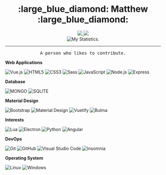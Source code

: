 <h1 align=center>:large_blue_diamond: Matthew :large_blue_diamond:</h1>

<div align="center">
  <a href="https://instagram.com/m4theusdev">
      <img src="https://img.shields.io/badge/-@m4theusdev-00D1B2?style=flat-square&logo=instagram&logoColor=white&link=https://instagram.com/m4theusdev">
  </a>

  <a href="mailto:matheeusdev@gmail.com">
      <img src="https://img.shields.io/badge/-matheeusdev@gmail.com-00D1B2?style=flat-square&logo=Gmail&logoColor=white&link=mailto:matheeusdev@gmail.com">
  </a>

  <br>

  <img src="https://github-readme-stats.vercel.app/api?username=matheuuus&count_private=true&custom_title=Matthew's%20Github%20Stats&show_icons=true&theme=dracula" alt="My Statistics." />
</div>
<hr>

<p align="center">
    <samp>
         A person who likes to contribute.
    </samp>
</p>

**Web Applications**

![Vue.js](https://img.shields.io/badge/-Vue.js-4FC08D?style=for-the-badge&logo=vue.js&logoColor=white)
![HTML5](https://img.shields.io/badge/-HTML5-E34F26?style=for-the-badge&logo=HTML5&logoColor=white)
![CSS3](https://img.shields.io/badge/-CSS3-1572B6?style=for-the-badge&logo=CSS3&logoColor=white)
![Sass](https://img.shields.io/badge/-Sass-CC6699?style=for-the-badge&logo=sass&logoColor=white)
![JavaScript](https://img.shields.io/badge/-JavaScript-F7DF1E?style=for-the-badge&logo=javascript&logoColor=000000)
![Node.js](https://img.shields.io/badge/-Node.js-339933?style=for-the-badge&logo=node.js&logoColor=white)
![Express](https://img.shields.io/badge/-Express-000000?style=for-the-badge&logo=express)

**Database**

![MONGO](https://img.shields.io/badge/-mongo%20db-47A248?style=for-the-badge&logo=mongodb&logoColor=white)
![SQLITE](https://img.shields.io/badge/-Sqlite3-003B57?style=for-the-badge&logo=sqlite)

**Material Design**

![Bootstrap](https://img.shields.io/badge/-Bootstrap-7952B3?style=for-the-badge&logo=bootstrap&logoColor=white)
![Material Design](https://img.shields.io/badge/-Material%20Design-757575?style=for-the-badge&logo=material%20design&logoColor=white)
![Vuetify](https://img.shields.io/badge/-Vuetify-1867C0?style=for-the-badge&logo=vuetify&logoColor=white)
![Bulma](https://img.shields.io/badge/-Bulma-00D1B2?style=for-the-badge&logo=bulma&logoColor=white)


**Interests**

![Lua](https://img.shields.io/badge/-Lua-2C2D72?style=for-the-badge&logo=lua&logoColor=white)
![Electron](https://img.shields.io/badge/-electron-47848F?style=for-the-badge&logo=electron&logoColor=white)
![Python](https://img.shields.io/badge/-python-3776AB?style=for-the-badge&logo=python&logoColor=white)
![Angular](https://img.shields.io/badge/-angular-DD0031?style=for-the-badge&logo=angular&logoColor=white)

**DevOps**

![Git](https://img.shields.io/badge/-Git-F05032?style=for-the-badge&logo=git&logoColor=white)
![GitHub](https://img.shields.io/badge/-GitHub-181717?style=for-the-badge&logo=github&logoColor=white)
![Visual Studio Code](https://img.shields.io/badge/-visual%20studio%20code-007ACC?style=for-the-badge&logo=visual%20studio%20code&logoColor=white)
![Insomnia](https://img.shields.io/badge/-Insomnia-5849BE?style=for-the-badge&logo=insomnia&logoColor=white)

**Operating System**

![Linux](https://img.shields.io/badge/-linux-333333?style=for-the-badge&logo=Linux&logoColor=white)
![Windows](https://img.shields.io/badge/-Windows-0078D6?style=for-the-badge&logo=windows&logoColor=white)

